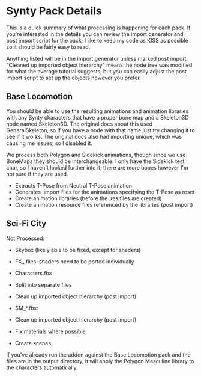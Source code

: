 # Synty Pack Details

This is a quick summary of what processing is happening for each pack. If you're interested in the details you can
review the import generator and post import script for the pack; I like to keep my code as KISS as possible so it should
be fairly easy to read.

Anything listed will be in the import generator unless marked post import. "Cleaned up imported object hierarchy" means
the node tree was modified for what the average tutorial suggests, but you can easily adjust the post import script to
set up the objects however you prefer.

## Base Locomotion

You should be able to use the resulting animations and animation libraries with any Synty characters that have a proper
bone map and a Skeleton3D node named Skeleton3D. The original docs about this used GeneralSkeleton, so if you have a
node with that name just try changing it to see if it works. The original docs also had importing unique, which was
causing me issues, so I disabled it.

We process both Polygon and Sidekick animations, though since we use BoneMaps they should be interchangeable. I only
have the Sidekick test char, so I haven't looked further into it; there are more bones however I'm not sure if they are
used.

- Extracts T-Pose from Neutral T-Pose animation
- Generates .import files for the animations specifying the T-Pose as reset
- Create animation libraries (before the .res files are created)
- Create animation resource files referenced by the libraries (post import)

## Sci-Fi City

Not Processed:
- Skybox (likely able to be fixed, except for shaders)
- FX_ files: shaders need to be ported individually

- Characters.fbx
- Split into separate files
- Clean up imported object hierarchy (post import)
- SM_*.fbx:
- Clean up imported object hierarchy (post import)
- Fix materials where possible
- Create scenes

If you've already run the addon against the Base Locomotion pack and the files are in the output directory, it will
apply the Polygon Masculine library to the characters automatically.
